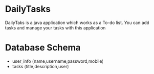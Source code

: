 # DailyTasks


DailyTaks is a java application which works as a To-do list. You can add tasks and manage your tasks with this application


# Database Schema

  - user_info (name,username,password,mobile)
  - tasks (title,description,user)
